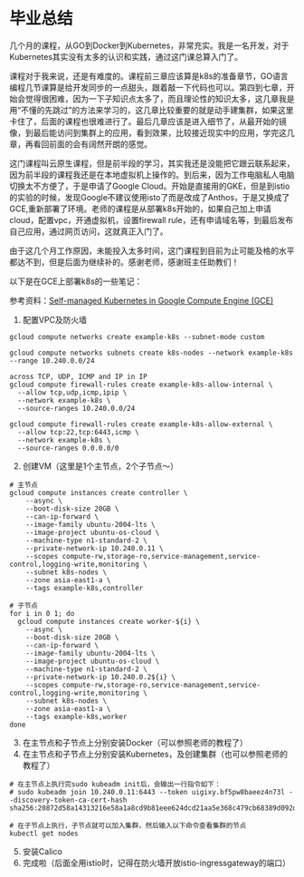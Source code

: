 # 毕业总结

几个月的课程，从GO到Docker到Kubernetes，非常充实。我是一名开发，对于Kubernetes其实没有太多的认识和实践，通过这门课总算入门了。

课程对于我来说，还是有难度的。课程前三章应该算是k8s的准备章节，GO语言编程几节课算是给开发同步的一点甜头，跟着敲一下代码也可以。第四到七章，开始会觉得很困难，因为一下子知识点太多了，而且理论性的知识太多，这几章我是用“不懂的先跳过”的方法来学习的，这几章比较重要的就是动手建集群，如果这里卡住了，后面的课程也很难进行了。最后几章应该是进入细节了，从最开始的镜像，到最后能访问到集群上的应用，看到效果，比较接近现实中的应用，学完这几章，再看回前面的会有阔然开朗的感觉。

这门课程叫云原生课程，但是前半段的学习，其实我还是没能把它跟云联系起来，因为前半段的课程我还是在本地虚拟机上操作的。到后来，因为工作电脑私人电脑切换太不方便了，于是申请了Google Cloud。开始是直接用的GKE，但是到istio的实验的时候，发现Google不建议使用isto了而是改成了Anthos，于是又换成了GCE,重新部署了环境。老师的课程是从部署k8s开始的，如果自己加上申请cloud，配置vpc，开通虚拟机，设置firewall rule，还有申请域名等，到最后发布自己应用，通过网页访问，这就真正入门了。

由于这几个月工作原因，未能投入太多时间，这门课程到目前为止可能及格的水平都达不到，但是后面为继续补的。感谢老师，感谢班主任助教们！


以下是在GCE上部署k8s的一些笔记：

参考资料：[Self-managed Kubernetes in Google Compute Engine (GCE)](https://projectcalico.docs.tigera.io/getting-started/kubernetes/self-managed-public-cloud/gce) 

1. 配置VPC及防火墙
```
gcloud compute networks create example-k8s --subnet-mode custom

gcloud compute networks subnets create k8s-nodes --network example-k8s --range 10.240.0.0/24

across TCP, UDP, ICMP and IP in IP 
gcloud compute firewall-rules create example-k8s-allow-internal \
  --allow tcp,udp,icmp,ipip \
  --network example-k8s \
  --source-ranges 10.240.0.0/24

gcloud compute firewall-rules create example-k8s-allow-external \
  --allow tcp:22,tcp:6443,icmp \
  --network example-k8s \
  --source-ranges 0.0.0.0/0

```
2. 创建VM（这里是1个主节点，2个子节点～）
```
# 主节点
gcloud compute instances create controller \
    --async \
    --boot-disk-size 20GB \
    --can-ip-forward \
    --image-family ubuntu-2004-lts \
    --image-project ubuntu-os-cloud \
    --machine-type n1-standard-2 \
    --private-network-ip 10.240.0.11 \
    --scopes compute-rw,storage-ro,service-management,service-control,logging-write,monitoring \
    --subnet k8s-nodes \
    --zone asia-east1-a \
    --tags example-k8s,controller

# 子节点
for i in 0 1; do
  gcloud compute instances create worker-${i} \
    --async \
    --boot-disk-size 20GB \
    --can-ip-forward \
    --image-family ubuntu-2004-lts \
    --image-project ubuntu-os-cloud \
    --machine-type n1-standard-2 \
    --private-network-ip 10.240.0.2${i} \
    --scopes compute-rw,storage-ro,service-management,service-control,logging-write,monitoring \
    --subnet k8s-nodes \
    --zone asia-east1-a \
    --tags example-k8s,worker
done

```
3. 在主节点和子节点上分别安装Docker（可以参照老师的教程了）
4. 在主节点和子节点上分别安装Kubernetes，及创建集群（也可以参照老师的教程了）
```
# 在主节点上执行完sudo kubeadm init后，会输出一行指令如下：
# sudo kubeadm join 10.240.0.11:6443 --token uigixy.bf5pw8baeez4n73l --discovery-token-ca-cert-hash sha256:20872d58a14313216e58a1a8cd9b81eee624dcd21aa5e368c479cb68389d092d

# 在子节点上执行，子节点就可以加入集群，然后输入以下命令查看集群的节点
kubectl get nodes
```
5. 安装Calico
6. 完成啦（后面全用istio时，记得在防火墙开放istio-ingressgateway的端口）
